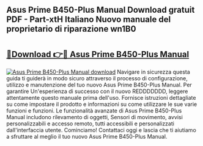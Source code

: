## Asus Prime B450-Plus Manual Download gratuit PDF - Part-xtH Italiano Nuovo manuale del proprietario di riparazione wn1B0

# <h2><a href="http://dfgjlw.blite.top/?on=Asus+Prime+B450-Plus+Manual">🔗Download 👉🔴 Asus Prime B450-Plus Manual</a></h2>

[![Asus Prime B450-Plus Manual download](https://i.imgur.com/lujVjoI.png)](http://dfgjlw.blite.top/?on=Asus+Prime+B450-Plus+Manual)
Navigare in sicurezza questa guida ti guiderà in modo sicuro attraverso il processo di configurazione, utilizzo e manutenzione del tuo nuovo Asus Prime B450-Plus Manual. Per garantire Un'esperienza di successo con il nuovo REDDDDDDD, leggere attentamente questo manuale prima dell'uso. Fornisce istruzioni dettagliate su come impostare il prodotto e informazioni su come utilizzare le sue varie funzioni e funzioni. Le funzionalità avanzate di Asus Prime B450-Plus Manual includono rilevamento di oggetti, Sensori di movimento, avvisi personalizzabili e accesso remoto, tutti accessibili e personalizzati dall'interfaccia utente. Cominciamo! Contattaci oggi e lascia che ti aiutiamo a sfruttare al meglio il tuo nuovo Asus Prime B450-Plus Manual.
